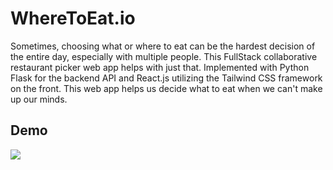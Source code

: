 # WhereToEat.io

Sometimes, choosing what or where to eat can be the hardest decision of the entire day, especially with multiple people. This FullStack collaborative restaurant picker web app helps with just that. Implemented with Python Flask for the backend API and React.js utilizing the Tailwind CSS framework on the front. This web app helps us decide what to eat when we can't make up our minds.

## Demo

<img src="Img/demo_.gif">
